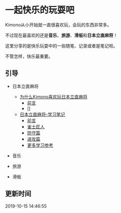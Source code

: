 # 一起快乐的玩耍吧

Kimono从小开始就一直很喜欢玩，会玩的东西非常多。

不过现在最喜欢的还是**音乐**、**旅游**、**滑板**和**日本立直麻将**！

这里分享的是快乐玩耍中的一些随笔、记录或者是笔记啦。

不管怎样，快乐最重要。

## 引导

* 日本立直麻将
	* [为什么Kimono喜欢玩日本立直麻将](Recreation/Why-I-Love-RichiMahjong.md)
		* [前言](Recreation/Why-I-Love-RichiMahjong.md#前言)
		* []
	* [日本立直麻将-学习笔记](Recreation/Mahjong.md)
		* [前言](Recreation/Mahjong.md#前言)
		* [雀士匠人](Recreation/Mahjong.md#雀士匠人)
		* [防守篇](Recreation/Mahjong.md#防守篇)
		* [进攻篇](Recreation/Mahjong.md#进攻篇)
		* [更多学习参考](Recreation/Mahjong.md#更多学习参考)

* 音乐

* 旅游

* 滑板

## 更新时间

2019-10-15 14:46:55